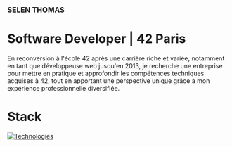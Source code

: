 ### SELEN THOMAS
# Software Developer | 42 Paris

En reconversion à l'école 42 après une carrière riche et variée, notamment en tant que développeuse web jusqu'en 2013, je recherche une entreprise pour mettre en pratique et approfondir les compétences techniques acquises à 42, tout en apportant une perspective unique grâce à mon expérience professionnelle diversifiée.

# Stack
[![Technologies](https://skillicons.dev/icons?i=c,cpp,python,django,js,docker,nginx&theme=light)](https://skillicons.dev)
<!--
**selenthomas/selenthomas** is a ✨ _special_ ✨ repository because its `README.md` (this file) appears on your GitHub profile.

Here are some ideas to get you started:

- 🔭 I’m currently working on ...
- 🌱 I’m currently learning ...
- 👯 I’m looking to collaborate on ...
- 🤔 I’m looking for help with ...
- 💬 Ask me about ...
- 📫 How to reach me: ...
- 😄 Pronouns: ...
- ⚡ Fun fact: ...
-->
